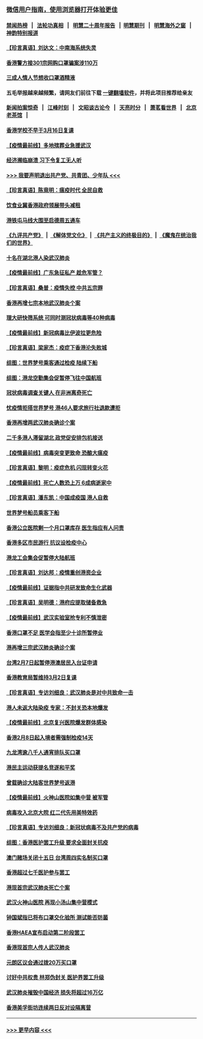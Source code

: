 ### [微信用户指南，使用浏览器打开体验更佳](https://github.com/gfw-breaker/banned-news1/blob/master/indexes/wechat-guide.md?t=0)
#### [禁闻热榜](热点新闻.md?t=0)  &nbsp;&nbsp;|&nbsp;&nbsp; [法轮功真相](https://github.com/gfw-breaker/truth/blob/master/README.md?t=0) &nbsp;&nbsp;|&nbsp;&nbsp; [明慧二十周年报告](https://github.com/gfw-breaker/mh-reports/blob/master/README.md?t=0) &nbsp;&nbsp;|&nbsp;&nbsp;[明慧期刊](https://github.com/gfw-breaker/mh-qikan) &nbsp;&nbsp;|&nbsp;&nbsp; [明慧海外之窗](https://github.com/gfw-breaker/mh-news/blob/master/README.md?t=0) &nbsp;&nbsp;|&nbsp;&nbsp; [神韵特别报道](https://github.com/gfw-breaker/mh-news/blob/master/shenyun.md?t=0)
#### [【珍言真语】刘达文：中南海系统失灵](../pages/nsc415/n11869465.md?t=02150411) 
#### [香港警方接301宗网购口罩骗案涉110万](../pages/nsc415/n11867572.md?t=02150411) 
#### [三成人情人节想收口罩酒精液](../pages/nsc415/n11867523.md?t=02150411) 
#### 五毛举报越来越频繁，请网友们前往下载 [一键翻墙软件](https://github.com/gfw-breaker/ssr-accounts)，并将此项目推荐给亲友
#### [新闻拍案惊奇](https://github.com/gfw-breaker/banned-news1/blob/master/pages/link4.md) &nbsp;&nbsp;|&nbsp;&nbsp; [江峰时刻](https://github.com/gfw-breaker/banned-news1/blob/master/pages/link4.md) &nbsp;&nbsp;|&nbsp;&nbsp; [文昭谈古论今](https://github.com/gfw-breaker/banned-news1/blob/master/pages/link4.md) &nbsp;&nbsp;|&nbsp;&nbsp; [天亮时分](https://github.com/gfw-breaker/banned-news1/blob/master/pages/link4.md) &nbsp;&nbsp;|&nbsp;&nbsp; [萧茗看世界](https://github.com/gfw-breaker/banned-news1/blob/master/pages/link4.md) &nbsp;&nbsp;|&nbsp;&nbsp; [北京老茶馆](https://github.com/gfw-breaker/banned-news1/blob/master/pages/link4.md) &nbsp;&nbsp;|&nbsp;&nbsp; 
#### [香港学校不早于3月16日复课](../pages/nsc415/n11867498.md?t=02150411) 
#### [【疫情最前线】多地殡葬业急援武汉](../pages/nsc415/n11866914.md?t=02150411) 
#### [经济濒临崩溃 习下令复工无人听](../pages/nsc415/n11867269.md?t=02150411) 
#### [>>> 我要声明退出共产党、共青团、少年队 <<<](https://github.com/begood0513/goodnews/blob/master/quit/letter.md) 
#### [【珍言真语】陈竟明：瘟疫时代 全民自救](../pages/nsc415/n11866765.md?t=02150411) 
#### [饮食业冀香港政府领展带头减租](../pages/nsc415/n11864876.md?t=02150411) 
#### [港铁屯马线大围至启德周五通车](../pages/nsc415/n11864842.md?t=02150411) 
#### [《九评共产党》](https://github.com/begood0513/9ping.md/blob/master/README.md) &nbsp;|&nbsp; [《解体党文化》](../../../../jtdwh.md/blob/master/README.md)  &nbsp;|&nbsp; [《共产主义的终极目的》](../../../../gczydzjmd.md/blob/master/README.md) &nbsp;|&nbsp; [《魔鬼在统治我们的世界》](../../../../mgztzwmdsj.md/blob/master/README.md) 
#### [十名在湖北港人染武汉肺炎](../pages/nsc415/n11864807.md?t=02150411) 
#### [【疫情最前线】广东急征私产 趁危军管？](../pages/nsc415/n11864205.md?t=02150411) 
#### [【珍言真语】桑普：疫情失控 中共五宗罪](../pages/nsc415/n11864157.md?t=02150411) 
#### [香港再增七宗本地武汉肺炎个案](../pages/nsc415/n11862405.md?t=02150411) 
#### [理大研快筛系统 可同时测冠状病毒等40种病毒](../pages/nsc415/n11862376.md?t=02150411) 
#### [【疫情最前线】新冠病毒比伊波拉更危险](../pages/nsc415/n11862199.md?t=02150411) 
#### [【珍言真语】梁家杰：疫症下香港沦失败城](../pages/nsc415/n11861588.md?t=02150411) 
#### [组图：世界梦号乘客通过检疫 陆续下船](../pages/nsc415/n11858302.md?t=02150411) 
#### [组图：港龙空勤集会促暂停飞往中国航班](../pages/nsc415/n11858190.md?t=02150411) 
#### [冠状病毒调查关键人 在非洲离奇死亡](../pages/nsc415/n11859798.md?t=02150411) 
#### [忧疫情拒搭世界梦号 港46人要求旅行社退款遭拒](../pages/nsc415/n11859849.md?t=02150411) 
#### [香港再增两武汉肺炎确诊个案](../pages/nsc415/n11859833.md?t=02150411) 
#### [二千多港人滞留湖北 政党促安排包机接送](../pages/nsc415/n11859831.md?t=02150411) 
#### [【疫情最前线】病毒突变更致命 恐酿大瘟疫](../pages/nsc415/n11859604.md?t=02150411) 
#### [【珍言真语】黎明：疫症危机 闪现转变火花](../pages/nsc415/n11859199.md?t=02150411) 
#### [【疫情最前线】死亡人数恐上万 6成病逝家中](../pages/nsc415/n11856687.md?t=02150411) 
#### [【珍言真语】潘东凯：中国成疫国 港人自救](../pages/nsc415/n11856962.md?t=02150411) 
#### [世界梦号船员乘客下船](../pages/nsc415/n11856883.md?t=02150411) 
#### [香港公立医院剩一个月口罩库存 医生指应有人问责](../pages/nsc415/n11856875.md?t=02150411) 
#### [香港多区市民游行 抗议设检疫中心](../pages/nsc415/n11856866.md?t=02150411) 
#### [港龙工会集会促暂停大陆航班](../pages/nsc415/n11856840.md?t=02150411) 
#### [【珍言真语】刘达邦：疫情重创港资企业](../pages/nsc415/n11854274.md?t=02150411) 
#### [【疫情最前线】证据指中共研发致命生化武器](../pages/nsc415/n11853087.md?t=02150411) 
#### [【珍言真语】吴明德：港府应提取储备救急](../pages/nsc415/n11852734.md?t=02150411) 
#### [【疫情最前线】武汉实验室抢专利不慎泄密](../pages/nsc415/n11850310.md?t=02150411) 
#### [香港口罩不足 医学会指至少十诊所暂停业](../pages/nsc415/n11850301.md?t=02150411) 
#### [港再增三宗武汉肺炎确诊个案](../pages/nsc415/n11850328.md?t=02150411) 
#### [台湾2月7日起暂停港澳居民入台证申请](../pages/nsc415/n11850304.md?t=02150411) 
#### [香港教育局暂维持3月2日复课](../pages/nsc415/n11850260.md?t=02150411) 
#### [【珍言真语】专访刘细良：武汉肺炎是对中共致命一击](../pages/nsc415/n11849934.md?t=02150411) 
#### [港人未返大陆染疫 专家：不封关恐本地爆发](../pages/nsc415/n11848021.md?t=02150411) 
#### [【疫情最前线】北京复兴医院爆发群体感染](../pages/nsc415/n11847626.md?t=02150411) 
#### [香港2月8日起入境者需强制检疫14天](../pages/nsc415/n11847658.md?t=02150411) 
#### [九龙湾逾八千人通宵排队买口罩](../pages/nsc415/n11847647.md?t=02150411) 
#### [港民主运动获提名竞逐和平奖](../pages/nsc415/n11847633.md?t=02150411) 
#### [曾载确诊大陆客世界梦号返港](../pages/nsc415/n11847608.md?t=02150411) 
#### [【疫情最前线】火神山医院如集中营 被军管](../pages/nsc415/n11847524.md?t=02150411) 
#### [病毒攻入北京大院 红二代先用美特效药](../pages/nsc415/n11847427.md?t=02150411) 
#### [【珍言真语】专访刘细良：新冠状病毒不及共产党的病毒](../pages/nsc415/n11847164.md?t=02150411) 
#### [组图：香港医护罢工升级 要求全面封关抗疫](../pages/nsc415/n11844107.md?t=02150411) 
#### [澳门赌场关闭十五日 台湾周四实名制买口罩](../pages/nsc415/n11845083.md?t=02150411) 
#### [香港超过七千医护参与罢工](../pages/nsc415/n11845051.md?t=02150411) 
#### [港现首宗武汉肺炎死亡个案](../pages/nsc415/n11844998.md?t=02150411) 
#### [武汉火神山医院 再现小汤山集中营模式](../pages/nsc415/n11844763.md?t=02150411) 
#### [钟国斌指已将布口罩交化验所 测试能否防菌](../pages/nsc415/n11842783.md?t=02150411) 
#### [香港HAEA宣布启动第二阶段罢工](../pages/nsc415/n11842723.md?t=02150411) 
#### [香港现首宗人传人武汉肺炎](../pages/nsc415/n11842766.md?t=02150411) 
#### [元朗区议会通过拨20万买口罩](../pages/nsc415/n11842754.md?t=02150411) 
#### [讨好中共权贵 林郑伪封关 医护界罢工升级](../pages/nsc415/n11842359.md?t=02150411) 
#### [武汉肺炎摧毁中国经济 损失将超过16万亿](../pages/nsc415/n11839723.md?t=02150411) 
#### [香港美孚街坊连续两日反对设隔离营](../pages/nsc415/n11839962.md?t=02150411) 

----
#### [ >>> 更早内容 <<< ](../indexes/nsc415-earlier.md)

